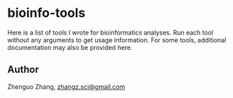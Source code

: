 # bioinfo-tools

Here is a list of tools I wrote for bioinformatics analyses.
Run each tool without any arguments to get usage information.
For some tools, additional documentation may also be provided
here.

## Author

Zhenguo Zhang, zhangz.sci@gmail.com

